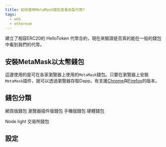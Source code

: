```yaml
---
title: 如何使用MetaMask錢包查看自製代幣?
tags:
  - web
  - ethereum
---
```


建立了相容ERC20的 HelloToken 代幣合約，現在來驗證是否真的能在一般的錢包中看到我們的代幣。

## 安裝MetaMask以太幣錢包

這邊使用的是可在各家瀏覽器上使用的`MetaMask`錢包。只要在瀏覽器上安裝`MetaMask`插件，就可以透過瀏覽器存取Dapp。有支援[Chrome](https://chrome.google.com/webstore/detail/metamask/nkbihfbeogaeaoehlefnkodbefgpgknn)與[Firefox](https://addons.mozilla.org/en-US/firefox/addon/ether-metamask/)的版本。

## 錢包分類

網頁版錢包
瀏覽器插件版錢包
手機版錢包
硬體錢包

Node
light
交易所錢包

## 設定

